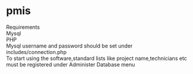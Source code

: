 # pmis
Requirements<br>
  Mysql<br>
  PHP<br>
Mysql username and password should be set under includes/connection.php<br>
To start using the software,standard lists like project name,technicians etc must be registered under Administer Database menu<br>
